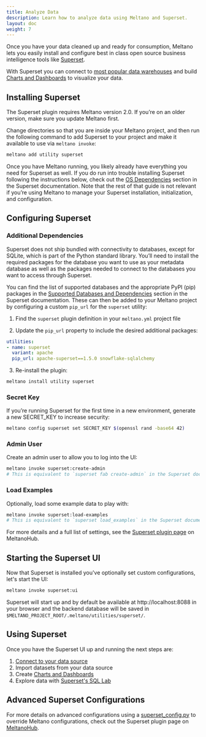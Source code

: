 ```yaml
---
title: Analyze Data
description: Learn how to analyze data using Meltano and Superset.
layout: doc
weight: 7
---
```


Once you have your data cleaned up and ready for consumption, Meltano lets you easily install and configure best in class open source business intelligence tools like [Superset](https://superset.apache.org/).

With Superset you can connect to [most popular data warehouses](https://superset.apache.org/docs/databases/installing-database-drivers) and build [Charts and Dashboards](https://superset.apache.org/docs/creating-charts-dashboards/creating-your-first-dashboard) to visualize your data.

## Installing Superset

The Superset plugin requires Meltano version 2.0. If you’re on an older version, make sure you update Meltano first.

Change directories so that you are inside your Meltano project,
and then run the following command to add Superset
to your project and make it available to use via `meltano invoke`:

```bash
meltano add utility superset
```

Once you have Meltano running, you likely already have everything you need for Superset as well. If you do run into trouble installing Superset following the instructions below, check out the [OS Dependencies](https://superset.apache.org/docs/installation/installing-superset-from-scratch/#os-dependencies) section in the Superset documentation. Note that the rest of that guide is not relevant if you’re using Meltano to manage your Superset installation, initialization, and configuration.

## Configuring Superset

### Additional Dependencies
Superset does not ship bundled with connectivity to databases, except for SQLite, which is part of the Python standard library.
You’ll need to install the required packages for the database you want to use as your metadata database as well as the packages needed to connect to the databases you want to access through Superset.

You can find the list of supported databases and the appropriate PyPI (pip) packages in the [Supported Databases and Dependencies](https://superset.apache.org/docs/databases/installing-database-drivers/#supported-databases-and-dependencies) section in the Superset documentation.
These can then be added to your Meltano project by configuring a custom `pip_url` for the `superset` utility:

1. Find the `superset` plugin definition in your `meltano.yml` project file

2. Update the `pip_url` property to include the desired additional packages:
```yaml
utilities:
- name: superset
  variant: apache
  pip_url: apache-superset==1.5.0 snowflake-sqlalchemy
```
3. Re-install the plugin:

```bash
meltano install utility superset
```

### Secret Key
If you’re running Superset for the first time in a new environment, generate a new SECRET_KEY to increase security:

```bash
meltano config superset set SECRET_KEY $(openssl rand -base64 42)
```

### Admin User
Create an admin user to allow you to log into the UI:

```bash
meltano invoke superset:create-admin
# This is equivalent to `superset fab create-admin` in the Superset documentation
```

### Load Examples

Optionally, load some example data to play with:

```bash
meltano invoke superset:load-examples
# This is equivalent to `superset load_examples` in the Superset documentation
```

For more details and a full list of settings, see the [Superset plugin page](https://hub.meltano.com/utilities/superset) on MeltanoHub.


## Starting the Superset UI

Now that Superset is installed you've optionally set custom configurations, let's start the UI:

```bash
meltano invoke superset:ui
```

Superset will start up and by default be available at http://localhost:8088 in your browser and the backend database will be saved in `$MELTANO_PROJECT_ROOT/.meltano/utilities/superset/`.

## Using Superset

Once you have the Superset UI up and running the next steps are:

1. [Connect to your data source](https://superset.apache.org/docs/databases/db-connection-ui)
2. Import datasets from your data source
3. Create [Charts and Dashboards](https://superset.apache.org/docs/creating-charts-dashboards/creating-your-first-dashboard)
4. Explore data with [Superset's SQL Lab](https://superset.apache.org/docs/creating-charts-dashboards/exploring-data)

## Advanced Superset Configurations

For more details on advanced configurations using a [superset_config.py](https://superset.apache.org/docs/installation/configuring-superset) to override Meltano configurations, check out the Superset plugin page on [MeltanoHub](https://hub.meltano.com/utilities/superset#advanced-configuration).
